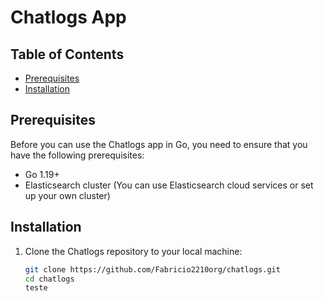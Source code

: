 # Chatlogs App

## Table of Contents

- [Prerequisites](#prerequisites)
- [Installation](#installation)
## Prerequisites

Before you can use the Chatlogs app in Go, you need to ensure that you have the following prerequisites:

- Go 1.19+
- Elasticsearch cluster (You can use Elasticsearch cloud services or set up your own cluster)

## Installation

1. Clone the Chatlogs repository to your local machine:

   ```bash
   git clone https://github.com/Fabricio2210org/chatlogs.git
   cd chatlogs
   teste
